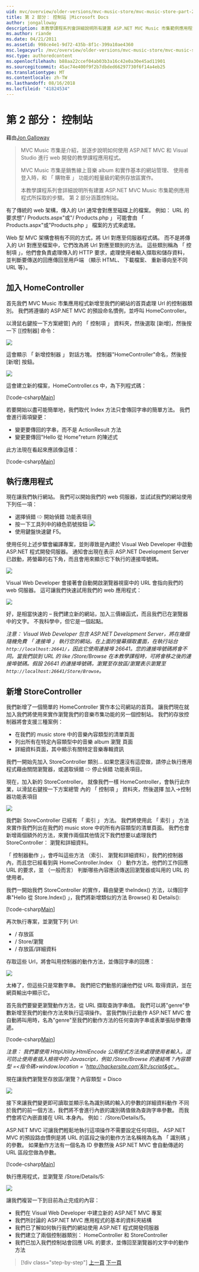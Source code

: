 ```yaml
---
uid: mvc/overview/older-versions/mvc-music-store/mvc-music-store-part-2
title: 第 2 部分： 控制站 |Microsoft Docs
author: jongalloway
description: 本教學課程系列會詳細說明所有建置 ASP.NET MVC Music 市集範例應用程式所採取的步驟。 第 2 部分涵蓋控制站。
ms.author: riande
ms.date: 04/21/2011
ms.assetid: 998ce4e1-9d72-435b-8f1c-399a10ae4360
msc.legacyurl: /mvc/overview/older-versions/mvc-music-store/mvc-music-store-part-2
msc.type: authoredcontent
ms.openlocfilehash: b88aa22ccef04ab03b3a16c42e0a30e45ad11901
ms.sourcegitcommit: 45ac74e400f9f2b7dbded66297730f6f14a4eb25
ms.translationtype: MT
ms.contentlocale: zh-TW
ms.lasthandoff: 08/16/2018
ms.locfileid: "41824534"
---
```

<a name="part-2-controllers"></a>第 2 部分： 控制站
====================
藉由[Jon Galloway](https://github.com/jongalloway)

> MVC Music 市集是介紹，並逐步說明如何使用 ASP.NET MVC 和 Visual Studio 進行 web 開發的教學課程應用程式。  
>   
> MVC Music 市集是銷售線上音樂 album 和實作基本的網站管理、 使用者登入時，和 「 購物車 」 功能的輕量級的範例存放區實作。  
>   
> 本教學課程系列會詳細說明所有建置 ASP.NET MVC Music 市集範例應用程式所採取的步驟。 第 2 部分涵蓋控制站。


有了傳統的 web 架構，傳入的 Url 通常會對應至磁碟上的檔案。 例如： URL 的要求想"/ Products.aspx"或"/ Products.php 」 可能會由 「 Products.aspx"或"Products.php 」 檔案的方式來處理。

Web 型 MVC 架構會稍有不同的方式，將 Url 對應至伺服器程式碼。 而不是將傳入的 Url 對應至檔案中，它們改為將 Url 對應至類別的方法。 這些類別稱為 「 控制項 」，他們會負責處理傳入的 HTTP 要求，處理使用者輸入擷取和儲存資料，並判斷要傳送的回應傳回至用戶端 （顯示 HTML、 下載檔案、 重新導向至不同URL 等）。

## <a name="adding-a-homecontroller"></a>加入 HomeController

首先我們 MVC Music 市集應用程式新增至我們的網站的首頁處理 Url 的控制器類別。 我們將遵循的 ASP.NET MVC 的預設命名慣例，並呼叫 HomeController。

以滑鼠右鍵按一下方案總管] 內的 「 控制項 」 資料夾，然後選取 [新增]，然後按一下 [[控制器] 命令：

![](mvc-music-store-part-2/_static/image1.jpg)

這會顯示 「 新增控制器 」 對話方塊。 控制器"HomeController"命名，然後按 [新增] 按鈕。

![](mvc-music-store-part-2/_static/image1.png)

這會建立新的檔案，HomeController.cs 中，為下列程式碼：

[!code-csharp[Main](mvc-music-store-part-2/samples/sample1.cs)]

若要開始以盡可能簡單地，我們取代 Index 方法只會傳回字串的簡單方法。 我們會進行兩項變更：

- 變更要傳回的字串，而不是 ActionResult 方法
- 變更要傳回"Hello 從 Home"return 的陳述式

此方法現在看起來應該像這樣：

[!code-csharp[Main](mvc-music-store-part-2/samples/sample2.cs)]

## <a name="running-the-application"></a>執行應用程式

現在讓我們執行網站。 我們可以開始我們的 web 伺服器，並試試我們的網站使用下列任一項：

- 選擇偵錯 ⇨ 開始偵錯 功能表項目
- 按一下工具列中的綠色箭號按鈕 ![](mvc-music-store-part-2/_static/image2.jpg)
- 使用鍵盤快速鍵 F5。

使用任何上述步驟會編譯專案，並則導致是內建於 Visual Web Developer 中啟動 ASP.NET 程式開發伺服器。 通知會出現在表示 ASP.NET Development Server 已啟動，將螢幕的右下角，而且會用來顯示它下執行的連接埠號碼。

![](mvc-music-store-part-2/_static/image2.png)

Visual Web Developer 會接著會自動開啟瀏覽器視窗中的 URL 會指向我們的 web 伺服器。 這可讓我們快速試用我們的 web 應用程式：

![](mvc-music-store-part-2/_static/image3.png)

好，是相當快速的 – 我們建立新的網站，加入三價線函式，而且我們已在瀏覽器中的文字。 不我科學中，但它是一個起點。

*注意： Visual Web Developer 包含 ASP.NET Development Server，將在幾個隨機免費 「 連接埠 」 執行您的網站。在上面的螢幕擷取畫面，在執行站台`http://localhost:26641/`，因此它使用連接埠 26641。您的連接埠號碼將會不同。當我們談到 URL 的 like /Store/Browse 在本教學課程時，可將會移之後的連接埠號碼。假設 26641 的連接埠號碼，瀏覽至存放區/瀏覽表示瀏覽至`http://localhost:26641/Store/Browse`。*

## <a name="adding-a-storecontroller"></a>新增 StoreController

我們新增了一個簡單的 HomeController 實作本公司網站的首頁。 讓我們現在就加入我們將使用來實作瀏覽我們的音樂市集功能的另一個控制站。 我們的存放控制器將會支援三種案例：

- 在我們的 music store 中的音樂內容類型的清單頁面
- 列出所有在特定內容類型中的音樂 album 瀏覽 頁面
- 詳細資料頁面，其中顯示有關特定音樂專輯資訊

我們一開始先加入 StoreController 類別... 如果您還沒有這麼做，請停止執行應用程式藉由關閉瀏覽器，或選取偵錯 ⇨ 停止偵錯 功能表項目。

現在，加入新的 StoreController。 就像我們一樣 HomeController，會執行此作業，以滑鼠右鍵按一下方案總管 內的 「 控制項 」 資料夾，然後選擇 加入-&gt;控制器功能表項目

![](mvc-music-store-part-2/_static/image4.png)

我們新 StoreController 已經有 「 索引 」 方法。 我們將使用此 「 索引 」 方法來實作我們列出在我們的 music store 中的所有內容類型的清單頁面。 我們也會新增兩個額外的方法，來實作兩個其他情況下我們想要以處理我們 StoreController： 瀏覽和詳細資料。

「 控制器動作 」，會呼叫這些方法 （索引、 瀏覽和詳細資料），我們的控制器內，而且您已經看到與 HomeController.Index （） 動作方法，他們的工作回應 URL 的要求，並 （一般而言） 判斷哪些內容應該傳送回瀏覽器或叫用的 URL 的使用者。

我們一開始我們 StoreController 的實作，藉由變更 theIndex() 方法，以傳回字串"Hello 從 Store.Index() 」，我們將新增類似的方法 Browse() 和 Details():

[!code-csharp[Main](mvc-music-store-part-2/samples/sample3.cs)]

再次執行專案，並瀏覽下列 Url:

- / 存放區
- / Store/瀏覽
- / 存放區/詳細資料

存取這些 Url，將會叫用控制器的動作方法，並傳回字串的回應：

![](mvc-music-store-part-2/_static/image5.png)

太棒了，但這些只是常數字串。 我們把它們動態的讓他們從 URL 取得資訊，並在網頁輸出中顯示它。

首先我們要變更瀏覽動作方法，從 URL 擷取查詢字串值。 我們可以將"genre"參數新增至我們的動作方法來執行這項操作。 當我們執行此動作 ASP.NET MVC 會自動將叫用時，名為"genre"至我們的動作方法的任何查詢字串或表單張貼參數傳遞。

[!code-csharp[Main](mvc-music-store-part-2/samples/sample4.cs)]

*注意： 我們要使用 HttpUtility.HtmlEncode 公用程式方法來處理使用者輸入。這可防止使用者插入檢視中的 Javascript，例如 /Store/Browse 的連結嗎？內容類型 =&lt;指令碼&gt;window.location = 'http://hackersite.com'&lt;/script&gt;。*

現在讓我們瀏覽至存放區/瀏覽？內容類型 = Disco

![](mvc-music-store-part-2/_static/image6.png)

接下來讓我們變更即可讀取並顯示名為識別碼的輸入的參數的詳細資料動作 不同於我們的前一個方法，我們將不會進行內嵌的識別碼值做為查詢字串參數。 而我們會將它內嵌直接在 URL 本身內。 例如： /Store/Details/5。

ASP.NET MVC 可讓我們輕鬆地執行這項操作不需要設定任何項目。 ASP.NET MVC 的預設路由慣例是將 URL 的區段之後的動作方法名稱視為名為 「 識別碼 」 的參數。 如果動作方法有一個名為 ID 參數然後 ASP.NET MVC 會自動傳遞的 URL 區段您做為參數。

[!code-csharp[Main](mvc-music-store-part-2/samples/sample5.cs)]

執行應用程式，並瀏覽至 /Store/Details/5:

![](mvc-music-store-part-2/_static/image7.png)

讓我們複習一下到目前為止完成的內容：

- 我們在 Visual Web Developer 中建立新的 ASP.NET MVC 專案
- 我們所討論的 ASP.NET MVC 應用程式的基本的資料夾結構
- 我們已了解如何執行我們的網站使用 ASP.NET 程式開發伺服器
- 我們建立了兩個控制器類別： HomeController 和 StoreController
- 我們已加入我們控制站會回應 URL 的要求，並傳回至瀏覽器的文字中的動作方法


> [!div class="step-by-step"]
> [上一頁](mvc-music-store-part-1.md)
> [下一頁](mvc-music-store-part-3.md)
